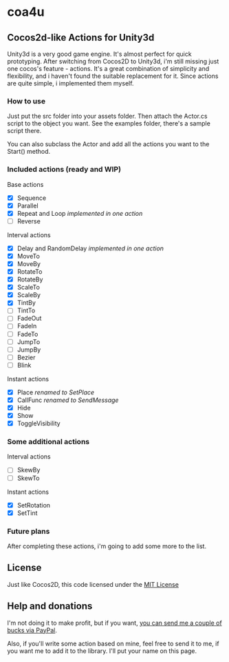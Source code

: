 coa4u
=====
## Cocos2d-like Actions for Unity3d

Unity3d is a very good game engine. It's almost perfect for quick prototyping.
After switching from Cocos2D to Unity3d, i'm still missing just one cocos's feature - actions.
It's a great combination of simplicity and flexibility, and i haven't found the suitable replacement for it.
Since actions are quite simple, i implemented them myself.

### How to use

Just put the src folder into your assets folder.
Then attach the Actor.cs script to the object you want.
See the examples folder, there's a sample script there.

You can also subclass the Actor and add all the actions you want to the Start() method.

### Included actions (ready and WIP)

Base actions
- [x]  Sequence
- [x]  Parallel
- [x]  Repeat and Loop *implemented in one action*
- [ ]  Reverse

Interval actions
- [x]  Delay and RandomDelay *implemented in one action*
- [x]  MoveTo
- [x]  MoveBy
- [x]  RotateTo
- [x]  RotateBy
- [x]  ScaleTo
- [x]  ScaleBy
- [x]  TintBy
- [ ]  TintTo
- [ ]  FadeOut
- [ ]  FadeIn
- [ ]  FadeTo
- [ ]  JumpTo 
- [ ]  JumpBy
- [ ]  Bezier
- [ ]  Blink

Instant actions
- [x]  Place *renamed to SetPlace*
- [x]  CallFunc *renamed to SendMessage*
- [x]  Hide
- [x]  Show
- [x]  ToggleVisibility

### Some additional actions

Interval actions
- [ ]  SkewBy
- [ ]  SkewTo

Instant actions
- [x] SetRotation
- [x] SetTint

### Future plans
After completing these actions, i'm going to add some more to the list.

## License
Just like Cocos2D, this code licensed under the [MIT License](http://en.wikipedia.org/wiki/MIT_License)

## Help and donations
I'm not doing it to make profit, but if you want, [you can send me a couple of bucks via PayPal](https://www.paypal.com/cgi-bin/webscr?cmd=_s-xclick&hosted_button_id=Z64675TKXFRFU).

Also, if you'll write some action based on mine, feel free to send it to me, if you want me to add it to the library. I'll put your name on this page.
